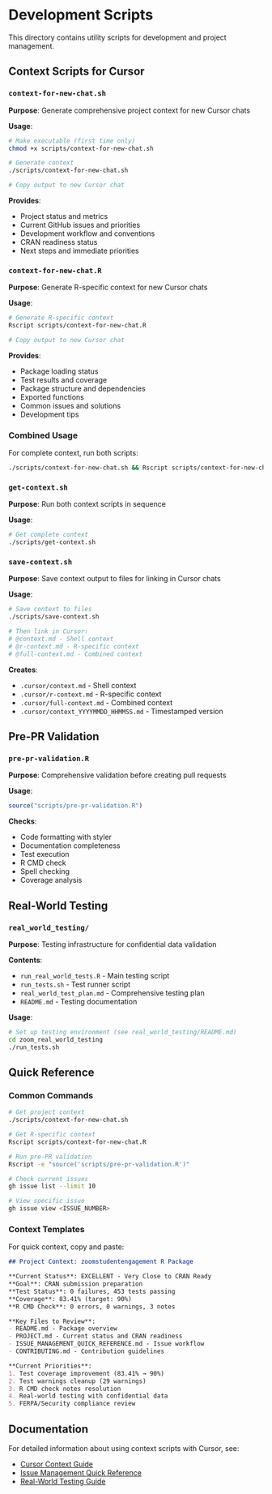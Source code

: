 # Development Scripts

This directory contains utility scripts for development and project management.

## Context Scripts for Cursor

### `context-for-new-chat.sh`
**Purpose**: Generate comprehensive project context for new Cursor chats

**Usage**:
```bash
# Make executable (first time only)
chmod +x scripts/context-for-new-chat.sh

# Generate context
./scripts/context-for-new-chat.sh

# Copy output to new Cursor chat
```

**Provides**:
- Project status and metrics
- Current GitHub issues and priorities
- Development workflow and conventions
- CRAN readiness status
- Next steps and immediate priorities

### `context-for-new-chat.R`
**Purpose**: Generate R-specific context for new Cursor chats

**Usage**:
```bash
# Generate R-specific context
Rscript scripts/context-for-new-chat.R

# Copy output to new Cursor chat
```

**Provides**:
- Package loading status
- Test results and coverage
- Package structure and dependencies
- Exported functions
- Common issues and solutions
- Development tips

### Combined Usage
For complete context, run both scripts:
```bash
./scripts/context-for-new-chat.sh && Rscript scripts/context-for-new-chat.R
```

### `get-context.sh`
**Purpose**: Run both context scripts in sequence

**Usage**:
```bash
# Get complete context
./scripts/get-context.sh
```

### `save-context.sh`
**Purpose**: Save context output to files for linking in Cursor chats

**Usage**:
```bash
# Save context to files
./scripts/save-context.sh

# Then link in Cursor:
# @context.md - Shell context
# @r-context.md - R-specific context  
# @full-context.md - Combined context
```

**Creates**:
- `.cursor/context.md` - Shell context
- `.cursor/r-context.md` - R-specific context
- `.cursor/full-context.md` - Combined context
- `.cursor/context_YYYYMMDD_HHMMSS.md` - Timestamped version

## Pre-PR Validation

### `pre-pr-validation.R`
**Purpose**: Comprehensive validation before creating pull requests

**Usage**:
```r
source("scripts/pre-pr-validation.R")
```

**Checks**:
- Code formatting with styler
- Documentation completeness
- Test execution
- R CMD check
- Spell checking
- Coverage analysis

## Real-World Testing

### `real_world_testing/`
**Purpose**: Testing infrastructure for confidential data validation

**Contents**:
- `run_real_world_tests.R` - Main testing script
- `run_tests.sh` - Test runner script
- `real_world_test_plan.md` - Comprehensive testing plan
- `README.md` - Testing documentation

**Usage**:
```bash
# Set up testing environment (see real_world_testing/README.md)
cd zoom_real_world_testing
./run_tests.sh
```

## Quick Reference

### Common Commands
```bash
# Get project context
./scripts/context-for-new-chat.sh

# Get R-specific context
Rscript scripts/context-for-new-chat.R

# Run pre-PR validation
Rscript -e "source('scripts/pre-pr-validation.R')"

# Check current issues
gh issue list --limit 10

# View specific issue
gh issue view <ISSUE_NUMBER>
```

### Context Templates
For quick context, copy and paste:

```markdown
## Project Context: zoomstudentengagement R Package

**Current Status**: EXCELLENT - Very Close to CRAN Ready
**Goal**: CRAN submission preparation
**Test Status**: 0 failures, 453 tests passing
**Coverage**: 83.41% (target: 90%)
**R CMD Check**: 0 errors, 0 warnings, 3 notes

**Key Files to Review**:
- README.md - Package overview
- PROJECT.md - Current status and CRAN readiness
- ISSUE_MANAGEMENT_QUICK_REFERENCE.md - Issue workflow
- CONTRIBUTING.md - Contribution guidelines

**Current Priorities**:
1. Test coverage improvement (83.41% → 90%)
2. Test warnings cleanup (29 warnings)
3. R CMD check notes resolution
4. Real-world testing with confidential data
5. FERPA/Security compliance review
```

## Documentation

For detailed information about using context scripts with Cursor, see:
- [Cursor Context Guide](../docs/development/CURSOR_CONTEXT_GUIDE.md)
- [Issue Management Quick Reference](../ISSUE_MANAGEMENT_QUICK_REFERENCE.md)
- [Real-World Testing Guide](../zoom_real_world_testing/README.md) 